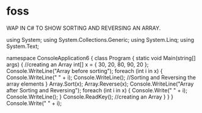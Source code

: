 # foss
WAP IN C# TO SHOW SORTING AND REVERSING AN ARRAY.

using System;
using System.Collections.Generic;
using System.Linq;
using System.Text;

namespace ConsoleApplication6
{
    class Program
    {
        static void Main(string[] args)
        {
            //creating an Array
            int[] x = { 30, 20, 80, 90, 20 };
            Console.WriteLine("Array before sorting");
            foreach (int i in x)
            {
                Console.WriteLine(" " + i);
                Console.WriteLine();
                //Sorting and Reversing the array elements
            }
                Array.Sort(x); Array.Reverse(x);
                Console.WriteLine("Array after Sorting and Reversing");
                foreach (int i in x)
                {
                    Console.Write(" " + i);
                Console.WriteLine();
            }
            Console.ReadKey();
  //creating an Array
        }
    }
}  Console.Write(" " + i);



